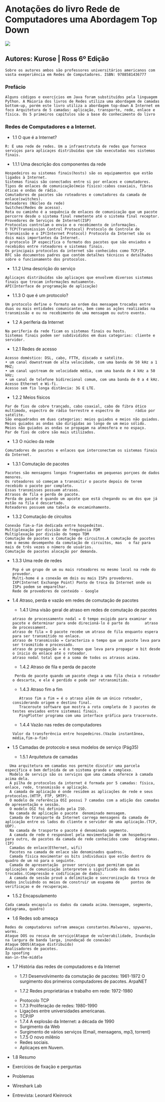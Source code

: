 # Anotações do livro Rede de Computadores uma Abordagem Top Down
![](https://images-na.ssl-images-amazon.com/images/I/71afmekhEBL.jpg)

## Autores: Kurose | Ross 6º Edição
`Sobre os autores ambos são professores universitários americanos com vasta exeperiência em Redes de Computadores.
ISBN: 9788581436777`

### Prefácio
`Alguns códigos e exercícios em Java foram substituídos pela linguagem Python.
A Maioria dos livros de Redes utiliza uma abordagem de camadas bottom-up, porém este livro utiliza a abordagem top-down
A Internet em foco
Arquitetura de 5 camadas: aplicação, transporte, rede, enlace e física.
Os 5 primeiros capítulos são a base do conhecimento do livro`

### Redes de Computadores e a Internet.
- 1.1 O que é a Internet?
```
R: É uma rede de redes. Um a infraestrututa de redes que fornece serviços para aplicaçes distribuídas que são executadas nos sistemas finais. 
```
  - 1.1.1 Uma descrição dos componentes da rede
  ```
  Hospedeiros ou sistemas finais(hosts) são os equipamentos que estão ligados à Internet.
  Sistemas finais são conectados entre si por enlaces e comutadores.
  Tipos de enlaces de comunicação(meio físico):cabos coaxiais, fibras óticas e ondas de rádio. 
  Comutadores de pacotes são roteadores e comutadores da camada de enlace(switches).
  Roteadores (Núcleo da rede)
  Switches(Redes de acesso).
  Rota ou caminho é a sequência de enlaces de comunicação que um pacote percorre desde o sistema final remetente até o sistema final receptor.
  Provedores de Serviços de Internet(ISP)
  Protocolos controlam o envio e o recebimento de informações.
  O TCP(Transmission Control Protocol) Protocolo de Controle de Transmissão e o IP(Internet Protocol) Protocolo da Internet são os dois mais importantes da Internet.
  O protocolo IP especifica o formato dos pacotes que são enviados e recebidos entre roteadores e sistemas finais.
  Os principais protocolos da internet são conhecidos como TCP/IP.
  RFC são documentos padres que contém detalhes técnicos e detalhados sobre o funcionamento dos protocolos.
  
  ```
  - 1.1.2 Uma descrição do serviço
  ```
  Aplicaçes distribuídas são aplicaçes que envolvem diversos sistemas finais que trocam informações mutuamente.
  API(Interface de programação de aplicação) 
  ```
  - 1.1.3 O que é um protocolo?
  ```
  Um protocolo define o formato ea ordem das mensagem trocadas entre duas ou mais entidades comunicantes, bem como as ações realizadas na transmissão e ou no recebimento de uma mensagem ou outro evento.
  ```
- 1.2 A periferia da Internet
```
Na periferia da rede ficam os sistemas finais ou hosts.
Sistemas finais podem ser subdivididos em duas categorias: cliente e servidor.
```
  - 1.2.1 Redes de acesso
  ```
  Acesso doméstico: DSL, cabo, FTTH, discado e satélite.
• um canal downstream de alta velocidade, com uma banda de 50 kHz a 1 MHZ;
• um canal upstream de velocidade média, com uma banda de 4 kHz a 50 kHz;
• um canal de telefone bidirecional comum, com uma banda de 0 a 4 kHz.
Acesso Ethernet e Wi-fi.
Acesso sem fio longa distância: 3G E LTE.
  ```
  - 1.2.2 Meios físicos
  ```
  Par de fios de cobre trançado, cabo coaxial, cabo de fibra ótico multimodo, espectro de rádio terrestre e espectro de       rádio por satélite.
  São enquadrados em duas categorias: meios guiados e meios não guiados.
  Meios guiados as ondas são dirigidas ao longo de um meio sólido.
  Meios não guiados as ondas se propagam na atmosfera e no espaço.
  Par de fios de cobre são mais utilizados.
  ```
- 1.3 O núcleo da rede
```
Comutadores de pacotes e enlaces que interconectam os sistemas finais da Internet.
```
  - 1.3.1 Comutação de pacotes
  ```
  Pacotes são mensagens longas fragmentadas em pequenas porçoes de dados menores.
  Os roteadores só começam a transmitir o pacote depois de terem recebido o pacote por completo.
  Essas transmisses possuem atrasos.
  Atrasos de fila e perda de pacote.
  Perda de pacote é quando um apcote que está chegando ou um dos que já estão na fila é descartado.
  Roteadores possuem uma tabela de encaminhamento.
  ```
  - 1.3.2 Comutação de circuitos
  ```
  Conexão fim-a-fim dedicada entre hospedeitos.
  Multiplexação por divisão de frequência FDM
  Multiplexação por divisão do tempo TDM
  Comutação de pacotes x Comutação de circuitos.A comutação de pacotes tem o mesmo desempenho da comutação de circuitos, mas   o faz para mais de três vezes o número de usuários.
  Comutação de pacotes alocação por demanda.
  ```
  - 1.3.3 Uma rede de redes
    ```
    Pop é um grupo de um ou mais roteadores no mesmo local na rede do provedor.
    Multi-home é a conexão em dois ou mais ISPs provedores.
    IXP(Internet Exchange Point) Ponto de troca da Internet onde os ISPs podem se emparelhar.
    Rede de provedores de conteúdo - Google
    ```
- 1.4 Atraso, perda e vazão em redes de comutação de pacotes
  - 1.4.1 Uma visão geral de atraso em redes de comutação de pacotes
  ```
  atraso de processamento nodal = O tempo exigido para examinar o pacote e determinar para onde direcioná-lo é parte do       atraso de processament.
  atraso de fila = O pacote recebe um atraso de fila enquanto espera para ser transmitido no enlace.
  atraso de transmissão = Caracteriza o tempo que um pacote leva para ser trasmitido e processado.
  atraso de propagação = é o tempo que leva para propagar o bit desde o ínicio do enlace até o roteador.
  atraso nodal total que é a soma de todos os atrasos acima.
  ```
  - 1.4.2 Atraso de fila e perda de pacote
  ```
   Perda de pacote quando um pacote chega a uma fila cheia o roteador o descarta, e ele é perdido e pode ser retransmitido.
  ```
 
  - 1.4.3 Atraso fim a fim
  ```
     Atraso fim a fim = é o atraso além de um único roteador, considerando origem e destino final.
     Traceroute software que mostra a rota completa de 3 pacotes de testes enviados entre sistemasi finais.
     PingPlotter programa com uma interface gráfica para traceroute.
  ```

  - 1.4.4 Vazão nas redes de computadores
  ```
  Valor da transferência entre hospedeiros.(Vazão instantânea, média,fim-a-fim)
  ```
- 1.5 Camadas de protocolo e seus modelos de serviço (Pág35)
  - 1.5.1 Arquitetura de camadas
```
  Uma arquitetura em camadas nos permite discutir uma parcela específica e bem definida de um sistema grande e complexo.
  Modelo de serviço são os serviços que uma camada oferece à camada acima dela.
  A pilha de protocolos da internet é formada por 5 camadas: física, enlace, rede, transmissão e aplicação.
  A camada de aplicação é onde residem as aplicações de rede e seus protocolos.(HTTP, FTP, SMTP).
  O modelo de referência OSI possui 7 camadas com a adição das camadas de apresentação e sessão.
  O modelo OSI foi definido pela ISO.
  Na camada de aplicação o pacote  denominado mensagem.
  Camada de transporte da Internet carrega mensagens da camada de aplicação entre os lados do cliente e servidor de uma aplicação.(TCP, UDP).
  Na camada de trasporte o pacote é denominado segmento.
  A camada de rede é responável pela movimentação de um hospedeiro para outro, de pacotes da camada de rede conhecidos como   datagramas.(IP)
  Camadas de enlace(Ethernet, wifi) 
  Pacotes na camada de enlace são denominados quadros.
  Camada física movimentar os bits individuais que estão dentro do quadro de um nó para o seguinte.
  Camada de apresentação  prover serviços que permitam que as aplicações de comunicação interpretem o significado dos dados   trocados.(Compressão e codificaçao de dados).
  A camada de sessão provê a delimitação e soncronização da troca de dados incluidndo os meios de construir um esquema de     pontos de verificaçao e de recuperaçao. 
  ```
  - 1.5.2 Encapsulamento
  ```
  Cada camada encapsula os dados da camada acima.(mensagem, segmento, datagrama, quadro)
  ```
- 1.6 Redes sob ameaça
```
Redes de computadores sofrem ameaças constantes.Malwares, spywares, worms.
Ataque DOS ou recusa de serviço(Ataque de vulnerabilidade, Inundação na largura de banda larga, inundaçaõ de conexão)
Ataque DDOS(Ataque distribuído)
Analisadores de pacotes.
Ip spoofing
man-in-the-middle
```
- 1.7 História das redes de computadores e da Internet
  - 1.7.1 Desenvolvimento da comutação de pacotes: 1961-1972
  O surgimento dos primeiros computadores de pacotes.
  ArpaNET
  
  - 1.7.2 Redes proprietárias e trabalho em rede: 1972-1980
  * Protocolo TCP
  - 1.7.3 Proliferação de redes: 1980-1990
  * Ligações entre universidades americanas.
  * TCP/IP
  
  - 1.7.4 A explosão da Internet: a década de 1990
  * Surgimento da Web
  * Surgimento de vários serviços (Email, mensagens, mp3, torrent)
  
  - 1.7.5 O novo milênio
  * Redes sociais.
  * Aplicaçes em Nuvem.
  
- 1.8 Resumo
- Exercícios de fixação e perguntas
- Problemas
- Wireshark Lab
- Entrevista: Leonard Kleinrock


